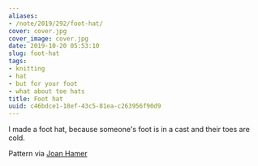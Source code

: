 ```yaml
---
aliases:
- /note/2019/292/foot-hat/
cover: cover.jpg
cover_image: cover.jpg
date: 2019-10-20 05:53:10
slug: foot-hat
tags:
- knitting
- hat
- but for your foot
- what about toe hats
title: Foot hat
uuid: c46bdce1-18ef-43c5-81ea-c263956f90d9
---
```


I made a foot hat, because someone's foot is in a cast and their toes are cold.

Pattern via [Joan Hamer](https://web.archive.org/web/20090222140829/http://www.fibergypsy.com/pmkn/toecover.html)